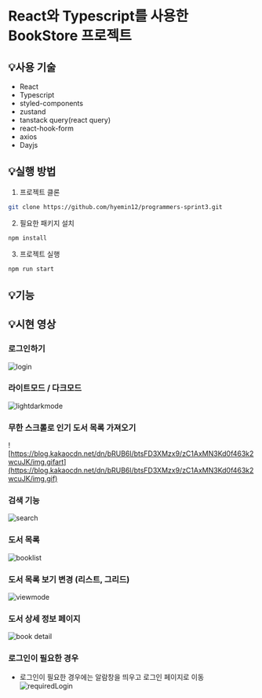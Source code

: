 # React와 Typescript를 사용한 BookStore 프로젝트

## 💡사용 기술

- React
- Typescript
- styled-components
- zustand
- tanstack query(react query)
- react-hook-form
- axios
- Dayjs

## 💡실행 방법

1. 프로젝트 클론

```bash
git clone https://github.com/hyemin12/programmers-sprint3.git
```

2. 필요한 패키지 설치

```bash
npm install
```

3. 프로젝트 실행

```bash
npm run start
```

## 💡기능

## 💡시현 영상

### 로그인하기

![login](https://github.com/hyemin12/programmers-sprint3/assets/66300732/c1fd76c5-3643-48f7-8c70-db76513944f0)

### 라이트모드 / 다크모드

![lightdarkmode](https://github.com/hyemin12/programmers-sprint3/assets/66300732/3dec1411-19cb-424a-bbbb-f02e6e4e4692)

### 무한 스크롤로 인기 도서 목록 가져오기

![https://blog.kakaocdn.net/dn/bRUB6l/btsFD3XMzx9/zC1AxMN3Kd0f463k2wcuJK/img.gifart](https://blog.kakaocdn.net/dn/bRUB6l/btsFD3XMzx9/zC1AxMN3Kd0f463k2wcuJK/img.gif)

### 검색 기능

![search](https://github.com/hyemin12/programmers-sprint3/assets/66300732/fef140e6-2720-4ce1-ae1c-2c98b3ac7c70)

### 도서 목록

![booklist](https://github.com/hyemin12/programmers-sprint3/assets/66300732/55bb7fe1-e1a2-457c-b2eb-f16a010cf75d)

### 도서 목록 보기 변경 (리스트, 그리드)

![viewmode](https://github.com/hyemin12/programmers-sprint3/assets/66300732/4b1640b1-1532-4514-8717-76d84c6f28ed)

### 도서 상세 정보 페이지

![book detail](https://github.com/hyemin12/programmers-sprint3/assets/66300732/08441cf5-8c3d-4d64-a819-bf98da535d17)

### 로그인이 필요한 경우

- 로그인이 필요한 경우에는 알람창을 띄우고 로그인 페이지로 이동
  ![requiredLogin](https://github.com/hyemin12/programmers-sprint3/assets/66300732/f77f9bff-cdd7-43d2-b32f-ed3847329285)
